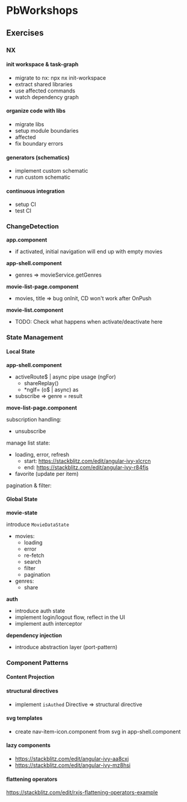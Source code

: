 # PbWorkshops

## Exercises

### NX

#### init workspace & task-graph

* migrate to nx: npx nx init-workspace
* extract shared libraries
* use affected commands
* watch dependency graph

#### organize code with libs

* migrate libs
* setup module boundaries
* affected
* fix boundary errors

#### generators (schematics)

* implement custom schematic
* run custom schematic

#### continuous integration

* setup CI
* test CI

### ChangeDetection

**app.component**

* if activated, initial navigation will end up with empty movies

**app-shell.component**

* genres => movieService.getGenres

**movie-list-page.component**

* movies, title => bug onInit, CD won't work after OnPush

**movie-list.component**

* TODO: Check what happens when activate/deactivate here

### State Management

#### Local State

**app-shell.component**

* activeRoute$ | async pipe usage (ngFor)
  * shareReplay()
  * *ngIf= (o$ | async) as
* subscribe => genre = result

**move-list-page.component**

subscription handling:
 * unsubscribe 

manage list state:
  * loading, error, refresh 
    * start: https://stackblitz.com/edit/angular-ivy-xlcrcn
    * end: https://stackblitz.com/edit/angular-ivy-r84fjs
  * favorite (update per item)
 
pagination & filter:
  
#### Global State

**movie-state**

introduce `MovieDataState` 
* movies:
  * loading
  * error
  * re-fetch
  * search
  * filter
  * pagination
* genres:
  * share

**auth**

* introduce auth state
* implement login/logout flow, reflect in the UI
* implement auth interceptor

**dependency injection**
* introduce abstraction layer (port-pattern)

### Component Patterns

#### Content Projection

#### structural directives
* implement `isAuthed` Directive => structural directive

#### svg templates
* create nav-item-icon.component from svg in app-shell.component

#### lazy components
* https://stackblitz.com/edit/angular-ivy-aa8cxj
* https://stackblitz.com/edit/angular-ivy-mz8hsi

#### flattening operators
https://stackblitz.com/edit/rxjs-flattening-operators-example
